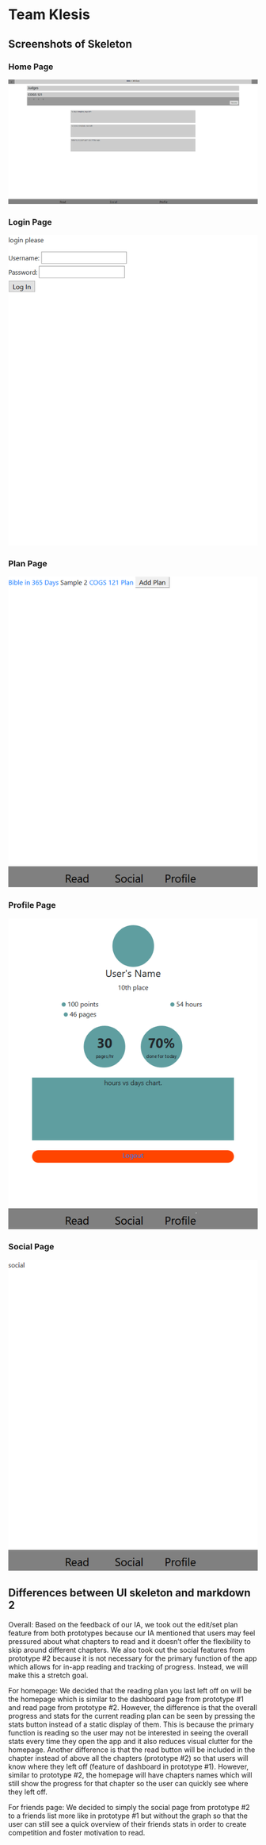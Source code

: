 # Team Klesis #
## Screenshots of Skeleton ##
### Home Page ###
![Home](Home.png)

### Login Page ###
![Login](Login.png)

### Plan Page ###
![Plan](Plan.png)

### Profile Page ###
![Profile](Profile.png)

### Social Page ###
![Social](Social.png)

## Differences between UI skeleton and markdown 2 ##

Overall:
Based on the feedback of our IA, we took out the edit/set plan feature from both prototypes because our IA mentioned that users may feel pressured about what chapters to read and it doesn’t offer the flexibility to skip around different chapters. We also took out the social features from prototype #2 because it is not necessary for the primary function of the app which allows for in-app reading and tracking of progress. Instead, we will make this a stretch goal.

For homepage:
We decided that the reading plan you last left off on will be the homepage which is similar to the dashboard page from prototype #1 and read page from prototype #2. However, the difference is that the overall progress and stats for the current reading plan can be seen by pressing the stats button instead of a static display of them. This is because the primary function is reading so the user may not be interested in seeing the overall stats every time they open the app and it also reduces visual clutter for the homepage. Another difference is that the read button will be included in the chapter instead of above all the chapters (prototype #2) so that users will know where they left off (feature of dashboard in prototype #1). However, similar to prototype #2, the homepage will have chapters names which will still show the progress for that chapter so the user can quickly see where they left off. 

For friends page:
We decided to simply the social page from prototype #2 to a friends list more like in prototype #1 but without the graph so that the user can still see a quick overview of their friends stats in order to create  competition and foster motivation to read.

